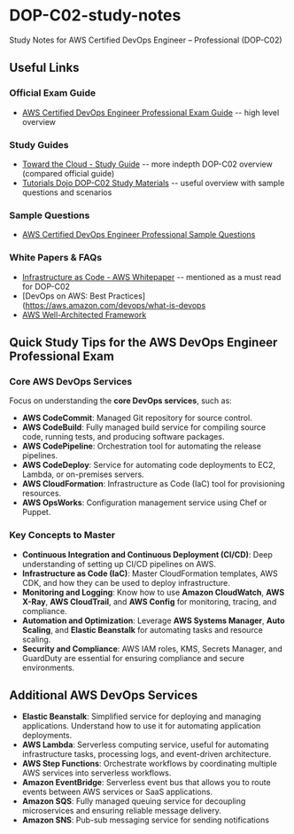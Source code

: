 # DOP-C02-study-notes
Study Notes for AWS Certified DevOps Engineer – Professional (DOP-C02) 

## Useful Links

### Official Exam Guide
- [AWS Certified DevOps Engineer Professional Exam Guide](https://d1.awsstatic.com/training-and-certification/docs-devops/AWS-Certified-DevOps-Engineer-Professional_Exam-Guide.pdf) -- high level overview

### Study Guides
- [Toward the Cloud - Study Guide](https://towardsthecloud.com/aws-devops-engineer-professional-exam-guide) -- more indepth DOP-C02 overview (compared official guide)
- [Tutorials Dojo DOP-C02 Study Materials](https://tutorialsdojo.com/aws-certified-devops-engineer-professional/) -- useful overview with sample questions and scenarios

### Sample Questions
- [AWS Certified DevOps Engineer Professional Sample Questions](https://d1.awsstatic.com/training-and-certification/docs-devops-pro/AWS-Certified-DevOps-Engineer-Professional_Sample-Questions.pdf)

### White Papers & FAQs
- [Infrastructure as Code - AWS Whitepaper](https://d1.awsstatic.com/whitepapers/DevOps/infrastructure-as-code.pdf) -- mentioned as a must read for DOP-C02
- [DevOps on AWS: Best Practices](https://aws.amazon.com/devops/what-is-devops
- [AWS Well-Architected Framework](https://aws.amazon.com/architecture/well-architected/)

## Quick Study Tips for the AWS DevOps Engineer Professional Exam

### Core AWS DevOps Services
Focus on understanding the **core DevOps services**, such as:
- **AWS CodeCommit**: Managed Git repository for source control.
- **AWS CodeBuild**: Fully managed build service for compiling source code, running tests, and producing software packages.
- **AWS CodePipeline**: Orchestration tool for automating the release pipelines.
- **AWS CodeDeploy**: Service for automating code deployments to EC2, Lambda, or on-premises servers.
- **AWS CloudFormation**: Infrastructure as Code (IaC) tool for provisioning resources.
- **AWS OpsWorks**: Configuration management service using Chef or Puppet.

### Key Concepts to Master
- **Continuous Integration and Continuous Deployment (CI/CD)**: Deep understanding of setting up CI/CD pipelines on AWS.
- **Infrastructure as Code (IaC)**: Master CloudFormation templates, AWS CDK, and how they can be used to deploy infrastructure.
- **Monitoring and Logging**: Know how to use **Amazon CloudWatch**, **AWS X-Ray**, **AWS CloudTrail**, and **AWS Config** for monitoring, tracing, and compliance.
- **Automation and Optimization**: Leverage **AWS Systems Manager**, **Auto Scaling**, and **Elastic Beanstalk** for automating tasks and resource scaling.
- **Security and Compliance**: AWS IAM roles, KMS, Secrets Manager, and GuardDuty are essential for ensuring compliance and secure environments.

## Additional AWS DevOps Services

- **Elastic Beanstalk**: Simplified service for deploying and managing applications. Understand how to use it for automating application deployments.
- **AWS Lambda**: Serverless computing service, useful for automating infrastructure tasks, processing logs, and event-driven architecture.
- **AWS Step Functions**: Orchestrate workflows by coordinating multiple AWS services into serverless workflows.
- **Amazon EventBridge**: Serverless event bus that allows you to route events between AWS services or SaaS applications.
- **Amazon SQS**: Fully managed queuing service for decoupling microservices and ensuring reliable message delivery.
- **Amazon SNS**: Pub-sub messaging service for sending notifications
